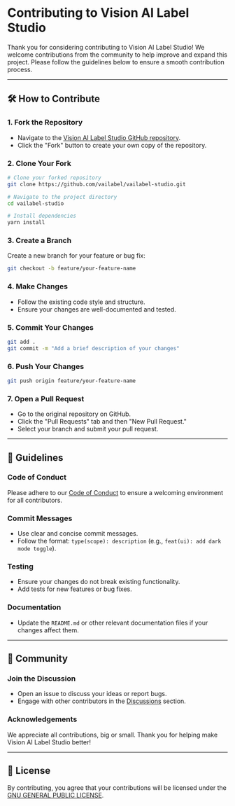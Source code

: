 # Contributing to Vision AI Label Studio

Thank you for considering contributing to Vision AI Label Studio! We welcome contributions from the community to help improve and expand this project. Please follow the guidelines below to ensure a smooth contribution process.

---

## 🛠️ How to Contribute

### 1. Fork the Repository

- Navigate to the [Vision AI Label Studio GitHub repository](https://github.com/vailabel/vailabel-studio).
- Click the "Fork" button to create your own copy of the repository.

### 2. Clone Your Fork

```bash
# Clone your forked repository
git clone https://github.com/vailabel/vailabel-studio.git

# Navigate to the project directory
cd vailabel-studio

# Install dependencies
yarn install
```

### 3. Create a Branch

Create a new branch for your feature or bug fix:

```bash
git checkout -b feature/your-feature-name
```

### 4. Make Changes

- Follow the existing code style and structure.
- Ensure your changes are well-documented and tested.

### 5. Commit Your Changes

```bash
git add .
git commit -m "Add a brief description of your changes"
```

### 6. Push Your Changes

```bash
git push origin feature/your-feature-name
```

### 7. Open a Pull Request

- Go to the original repository on GitHub.
- Click the "Pull Requests" tab and then "New Pull Request."
- Select your branch and submit your pull request.

---

## 📝 Guidelines

### Code of Conduct

Please adhere to our [Code of Conduct](CODE_OF_CONDUCT.md) to ensure a welcoming environment for all contributors.

### Commit Messages

- Use clear and concise commit messages.
- Follow the format: `type(scope): description` (e.g., `feat(ui): add dark mode toggle`).

### Testing

- Ensure your changes do not break existing functionality.
- Add tests for new features or bug fixes.

### Documentation

- Update the `README.md` or other relevant documentation files if your changes affect them.

---

## 🤝 Community

### Join the Discussion

- Open an issue to discuss your ideas or report bugs.
- Engage with other contributors in the [Discussions](https://github.com/vailabel/vailabel-studio/discussions) section.

### Acknowledgements

We appreciate all contributions, big or small. Thank you for helping make Vision AI Label Studio better!

---

## 📄 License

By contributing, you agree that your contributions will be licensed under the [GNU GENERAL PUBLIC LICENSE](LICENSE).
